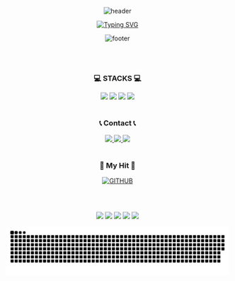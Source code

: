 <div align="center">
    
![header](https://capsule-render.vercel.app/api?type=waving&color=6994CDEE&text=&animation=twinkling&height=120)

[![Typing SVG](https://readme-typing-svg.demolab.com?font=Alkatra&weight=500&size=30&duration=4000&pause=3&color=6994CDEE&center=true&vCenter=true&multiline=true&repeat=true&width=1000&height=50&lines=Welcome+to+Kyunghwa's+GitHub!👋)](https://git.io/typing-svg)

![footer](https://capsule-render.vercel.app/api?type=slice&color=6994CDEE&height=80&section=footer)

</div>

<div align="center">

<br>

<br>

<div align=center>
    <h3 style="border-bottom: none">💻 STACKS 💻</h3>
</div>
<div align=center> 
    <img src="https://img.shields.io/badge/Kotlin-7F52FF?style=flat&logo=kotlin&logoColor=white">
    <img src="https://img.shields.io/badge/Android-3DDC84?style=flat&logo=android&logoColor=white">
    <img src="https://img.shields.io/badge/HTML5-E34F26?style=flat&logo=html5&logoColor=white"> 
    <img src="https://img.shields.io/badge/css-1572B6?style=flat&logo=css3&logoColor=white">
</div>

<br>

<div align=center>
    <h3 style="border-bottom: none">📞 Contact 📞</h3>
</div>
<div align=center>
    <a href="https://www.instagram.com/wagzack/">
        <img src="https://img.shields.io/badge/wagzack-E4405F?style=flat&logo=instagram&logoColor=white">
    </a>
    <a href="https://wagzack.tistory.com">
        <img src="https://img.shields.io/badge/blog-000000?style=flat&logo=tistory&logoColor=white">
    </a>
    <a href="mailto:snoopn@naver.com">
        <img src="https://img.shields.io/badge/eMail-03C75A?style=flat&logo=Gmail&logoColor=white"> 
    </a>
</div>

<br>
<div align=center>
    <h3 style="border-bottom: none">🎯 My Hit 🎯</h3>
    
[![GITHUB](https://hits.seeyoufarm.com/api/count/incr/badge.svg?url=https%3A%2F%2Fgithub.com%2FKyungHwa0&count_bg=%23A6A9AA&title_bg=%232F2E2E&icon=github.svg&icon_color=%23ffffff&title=GITHUB&edge_flat=false)](https://github.com/KyungHwa0)

</div>

<br>
<br>

![](http://github-profile-summary-cards.vercel.app/api/cards/profile-details?username=KyungHwa0&theme=nord_dark)
![](http://github-profile-summary-cards.vercel.app/api/cards/repos-per-language?username=KyungHwa0&theme=nord_dark)
![](http://github-profile-summary-cards.vercel.app/api/cards/most-commit-language?username=KyungHwa0&theme=nord_dark)
![](http://github-profile-summary-cards.vercel.app/api/cards/stats?username=KyungHwa0&theme=nord_dark&)
![](http://github-profile-summary-cards.vercel.app/api/cards/productive-time?username=KyungHwa0&theme=nord_dark&utcOffset=8)


<img src="https://github.com/KyungHwa0/KyungHwa0/blob/output/github-contribution-grid-snake.svg"/>


<!--
**KyungHwa0/KyungHwa0** is a ✨ _special_ ✨ repository because its `README.md` (this file) appears on your GitHub profile.

Here are some ideas to get you started:

- 🔭 I’m currently working on ...
- 🌱 I’m currently learning ...
- 👯 I’m looking to collaborate on ...
- 🤔 I’m looking for help with ...
- 💬 Ask me about ...
- 📫 How to reach me: ...
- 😄 Pronouns: ...
- ⚡ Fun fact: ...
-->
